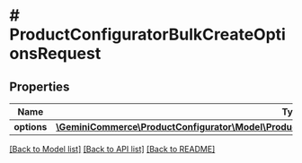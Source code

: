 # # ProductConfiguratorBulkCreateOptionsRequest


## Properties


Name | Type | Description | Notes
------------ | ------------- | ------------- | -------------
**options**| [**\GeminiCommerce\ProductConfigurator\Model\ProductconfiguratoroptionBulkCreateRequestCreateEntity[]**](ProductconfiguratoroptionBulkCreateRequestCreateEntity.md) |   | [optional]


[[Back to Model list]](../../README.md#models) [[Back to API list]](../../README.md#endpoints) [[Back to README]](../../README.md)